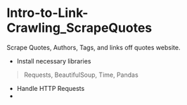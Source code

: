 # Intro-to-Link-Crawling_ScrapeQuotes
Scrape Quotes, Authors, Tags, and links off quotes website.

- Install necessary libraries
> Requests, BeautifulSoup, Time, Pandas
- Handle HTTP Requests
-  
